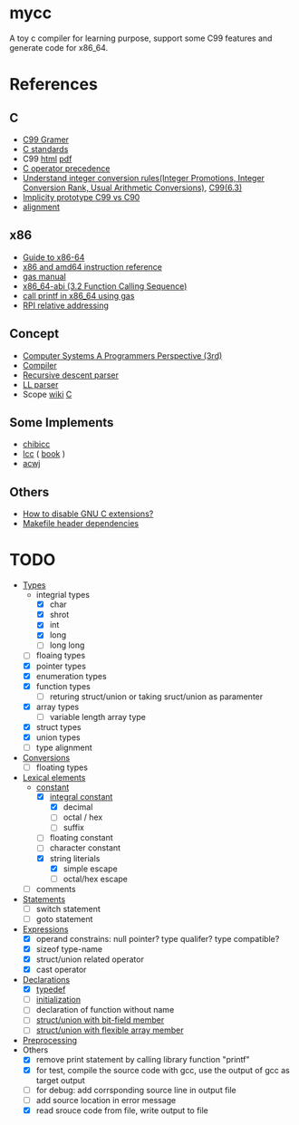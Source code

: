 # mycc

A toy c compiler for learning purpose, support some C99 features and generate code for x86_64.

# References

## C

* [C99 Gramer](https://slebok.github.io/zoo/c/c99/iso-9899-tc3/extracted/index.html#struct-declaration)
* [C standards](https://stackoverflow.com/a/83763)
* C99 [html](http://port70.net/%7Ensz/c/c99/n1256.html) [pdf](https://www.open-std.org/jtc1/sc22/wg14/www/docs/n1256.pdf)
* [C operator precedence](https://en.wikipedia.org/wiki/Operators_in_C_and_C%2B%2B#Operator_precedence)
* [Understand integer conversion rules(Integer Promotions, Integer Conversion Rank, Usual Arithmetic Conversions)](https://wiki.sei.cmu.edu/confluence/display/c/INT02-C.+Understand+integer+conversion+rules), [C99(6.3)](http://port70.net/~nsz/c/c99/n1256.html#6.3)
* [Implicity prototype C99 vs C90](https://stackoverflow.com/a/437763)
* [alignment](http://www.catb.org/esr/structure-packing/#_alignment_requirements)

## x86

* [Guide to x86-64](https://web.stanford.edu/class/archive/cs/cs107/cs107.1222/guide/x86-64.html)
* [x86 and amd64 instruction reference](https://www.felixcloutier.com/x86/index.html)
* [gas manual](https://sourceware.org/binutils/docs-2.38/as.html)
* [x86_64-abi (3.2 Function Calling Sequence)](https://refspecs.linuxbase.org/elf/x86_64-abi-0.21.pdf)
* [call printf in x86_64 using gas](https://stackoverflow.com/questions/38335212/calling-printf-in-x86-64-using-gnu-assembler#answer-38335743)
* [RPI relative addressing](https://stackoverflow.com/questions/44967075/why-does-this-movss-instruction-use-rip-relative-addressing)

## Concept

* [Computer Systems A Programmers Perspective (3rd)](https://github.com/Sorosliu1029/CSAPP-Labs/blob/master/Computer%20Systems%20A%20Programmers%20Perspective%20(3rd).pdf)
* [Compiler](https://en.wikipedia.org/wiki/Compiler)
* [Recursive descent parser](https://en.wikipedia.org/wiki/Recursive_descent_parser)
* [LL parser](https://en.wikipedia.org/wiki/LL_parser)
* Scope [wiki](https://en.wikipedia.org/wiki/Scope_(computer_science)) [C](http://port70.net/~nsz/c/c99/n1256.html#6.2.1)


## Some Implements
* [chibicc](https://github.com/rui314/chibicc)
* [lcc](https://github.com/drh/lcc) ( [book](https://cpentalk.com/drive/index.php?download=true&p=Compiler+Design+Books%2FBooks%28+CPENTalk.com+%29&dl=A+Retargetable+C+Compiler+Design+and+Implementation+%28+CPENTalk.com+%29.pdf) )
* [acwj](https://github.com/DoctorWkt/acwj)

## Others

* [How to disable GNU C extensions?](https://stackoverflow.com/a/38940030)
* [Makefile header dependencies](https://stackoverflow.com/a/30142139)


# TODO

- [Types](http://port70.net/~nsz/c/c99/n1256.html#6.2.5)
    - integrial types
        - [x] char
        - [x] shrot
        - [x] int
        - [x] long
        - [ ] long long
    - [ ] floaing types
    - [x] pointer types
    - [x] enumeration types
    - [x] function types
        - [ ] returing struct/union or taking sruct/union as paramenter
    - [x] array types
        - [ ] variable length array type
    - [x] struct types
    - [x] union types
    - [ ] type alignment
- [Conversions](http://port70.net/~nsz/c/c99/n1256.html#6.3)
    - [ ] floating types
- [Lexical elements](http://port70.net/~nsz/c/c99/n1256.html#6.4)
    - [constant](http://port70.net/~nsz/c/c99/n1256.html#6.4.4)
        - [x] [integral constant](http://port70.net/~nsz/c/c99/n1256.html#6.4.4)
            - [x] decimal
            - [ ] octal / hex
            - [ ] suffix
        - [ ] floating constant
        - [ ] character constant
        - [x] string literials
            - [x] simple escape
            - [ ] octal/hex escape
    - [ ] comments
- [Statements](http://port70.net/~nsz/c/c99/n1256.html#6.8)
    - [ ] switch statement
    - [ ] goto statement
- [Expressions](http://port70.net/~nsz/c/c99/n1256.html#6.5)
    - [x] operand constrains: null pointer? type qualifer? type compatible?
    - [x] sizeof type-name
    - [x] struct/union related operator
    - [x] cast operator
- [Declarations](http://port70.net/~nsz/c/c99/n1256.html#6.7)
    - [x] [typedef](http://port70.net/~nsz/c/c99/n1256.html#6.7.7)
    - [ ] [initialization](http://port70.net/~nsz/c/c99/n1256.html#6.7.8)
    - [ ] declaration of function without name
    - [ ] [struct/union with bit-field member](http://port70.net/~nsz/c/c99/n1256.html#6.7.2.1p9)
    - [ ] [struct/union with flexible array member](http://port70.net/~nsz/c/c99/n1256.html#6.7.2.1p16)
- [Preprocessing](http://port70.net/~nsz/c/c99/n1256.html#6.10)
- Others
    - [x] remove print statement by calling library function "printf"
    - [x] for test, compile the source code with gcc, use the output of gcc as target output
    - [ ] for debug: add corrsponding source line in output file 
    - [ ] add source location in error message
    - [x] read srouce code from file, write output to file